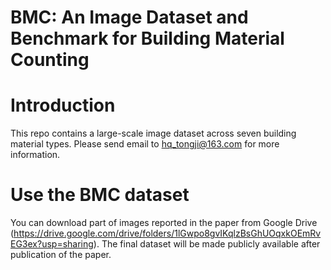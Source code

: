 # BMC: An Image Dataset and Benchmark for Building Material Counting
# Introduction
This repo contains a large-scale image dataset across seven building material types. Please send email to hq_tongji@163.com for more information.
# Use the BMC dataset
You can download part of images reported in the paper from Google Drive (https://drive.google.com/drive/folders/1lGwpo8gvIKqlzBsGhUOqxkOEmRvEG3ex?usp=sharing).
The final dataset will be made publicly available after publication of the paper.
